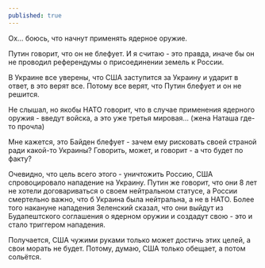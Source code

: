```yaml
---
published: true
---
```


Ох... боюсь, что начнут применять ядерное оружие.

Путин говорит, что он не блефует. И я считаю - это правда, иначе бы он не проводил референдумы о присоединении земель к России.

В Украине все уверены, что США заступится за Украину и ударит в ответ, в это верят все. 
Потому все верят, что Путин блефует и он не решится.

Не слышал, но якобы НАТО говорит, что в случае применения ядерного оружия - введут войска, а это уже третья мировая... (жена Наташа где-то прочла)

Мне кажется, это Байден блефует - зачем ему рисковать своей страной ради какой-то Украины? Говорить, может, и говорит - а что будет по факту?

Очевидно, что цель всего этого - уничтожить Россию, США спровоцировало нападение на Украину. 
Путин же говорит, что они 8 лет не хотели договариваться о своем нейтральном статусе, а России смертельно важно, что б Украина была нейтральна, а не в НАТО.
Более того накануне нападения Зеленский сказал, что они выйдут из Будапештского соглашения о ядерном оружии и создадут свою - это и стало триггером нападения.

Получается, США чужими руками только может достичь этих целей, а свои морать не будет.
Потому, думаю, США только обещает, а потом сольётся.
